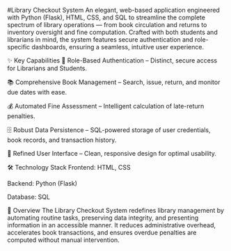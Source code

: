 #Library Checkout System
An elegant, web-based application engineered with Python (Flask), HTML, CSS, and SQL to streamline the complete spectrum of library operations — from book circulation and returns to inventory oversight and fine computation.
Crafted with both students and librarians in mind, the system features secure authentication and role-specific dashboards, ensuring a seamless, intuitive user experience.

✨ Key Capabilities
🔐 Role-Based Authentication – Distinct, secure access for Librarians and Students.

📚 Comprehensive Book Management – Search, issue, return, and monitor due dates with ease.

💰 Automated Fine Assessment – Intelligent calculation of late-return penalties.

🗄 Robust Data Persistence – SQL-powered storage of user credentials, book records, and transaction history.

🎨 Refined User Interface – Clean, responsive design for optimal usability.

🛠 Technology Stack
Frontend: HTML, CSS

Backend: Python (Flask)

Database: SQL

📖 Overview
The Library Checkout System redefines library management by automating routine tasks, preserving data integrity, and presenting information in an accessible manner. It reduces administrative overhead, accelerates book transactions, and ensures overdue penalties are computed without manual intervention.

